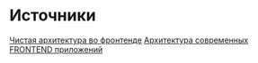 
# Источники
[Чистая архитектура во фронтенде](https://www.youtube.com/watch?v=h4WQRqNjmX0&t=216s)
[Архитектура современных FRONTEND приложений](https://www.youtube.com/watch?v=c3JGBdxfYcU&t=807s)
